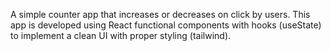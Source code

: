 A simple counter app that increases or decreases on click by users. This app is developed using React functional components with hooks (useState) to implement a clean UI with proper styling (tailwind).